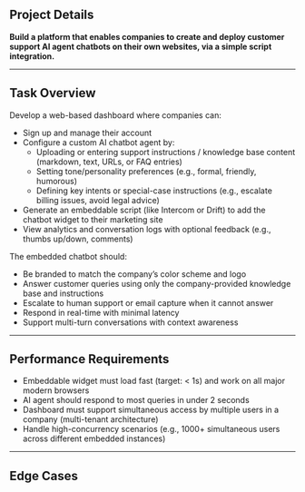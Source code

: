 ## **Project Details**

**Build a platform that enables companies to create and deploy customer support AI agent chatbots on their own websites, via a simple script integration.**


---

## **Task Overview**

Develop a web-based dashboard where companies can:

* Sign up and manage their account  
* Configure a custom AI chatbot agent by:
  * Uploading or entering support instructions / knowledge base content (markdown, text, URLs, or FAQ entries)
  * Setting tone/personality preferences (e.g., formal, friendly, humorous)
  * Defining key intents or special-case instructions (e.g., escalate billing issues, avoid legal advice)  
* Generate an embeddable script (like Intercom or Drift) to add the chatbot widget to their marketing site  
* View analytics and conversation logs with optional feedback (e.g., thumbs up/down, comments)

The embedded chatbot should:

* Be branded to match the company’s color scheme and logo  
* Answer customer queries using only the company-provided knowledge base and instructions  
* Escalate to human support or email capture when it cannot answer  
* Respond in real-time with minimal latency  
* Support multi-turn conversations with context awareness

---

## **Performance Requirements**

* Embeddable widget must load fast (target: < 1s) and work on all major modern browsers  
* AI agent should respond to most queries in under 2 seconds  
* Dashboard must support simultaneous access by multiple users in a company (multi-tenant architecture)  
* Handle high-concurrency scenarios (e.g., 1000+ simultaneous users across different embedded instances)

---

## **Edge Cases**

